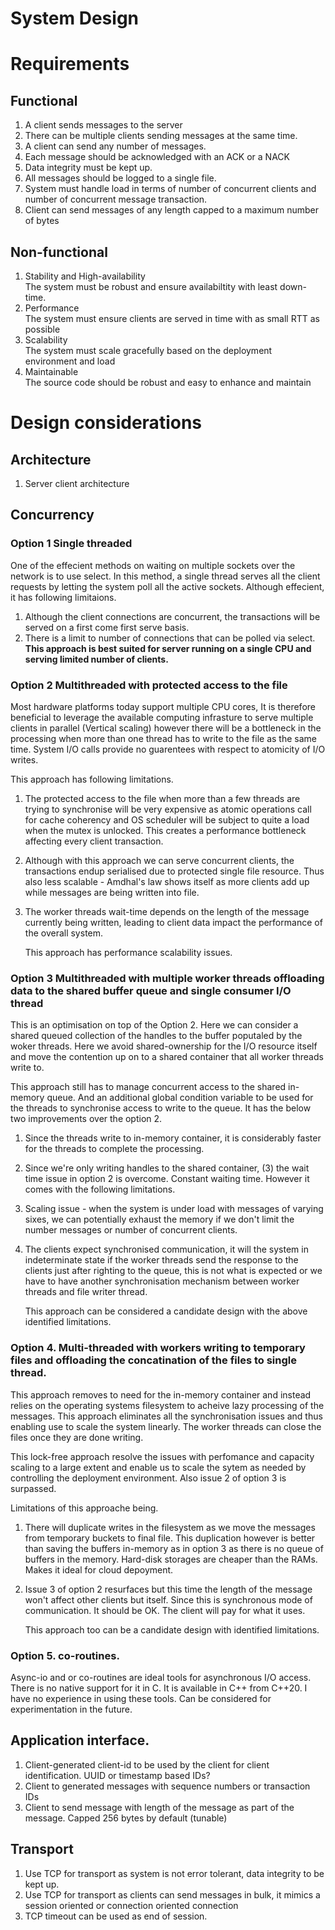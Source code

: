 # System Design  

# Requirements 

## Functional  
1. A client sends messages to the server  
2. There can be multiple clients sending messages at the same time.
3. A client can send any number of messages.
4. Each message should be acknowledged with an ACK or a NACK
5. Data integrity must be kept up.  
6. All messages should be logged to a single file. 
7. System must handle load in terms of number of concurrent clients and number of concurrent message transaction.
8. Client can send messages of any length capped to a maximum number of bytes

## Non-functional  
1. Stability and High-availability  
   The system must be robust and ensure availabiltity with least down-time.  
2. Performance  
   The system must ensure clients are served in time with as small RTT as possible
3. Scalability  
   The system must scale gracefully based on the deployment environment and load
4. Maintainable  
   The source code should be robust and easy to enhance and maintain

# Design considerations  
## Architecture  
1. Server client architecture  
## Concurrency  
### Option 1 Single threaded  
One of the effecient methods on waiting on multiple sockets over the network is to use select. In this method, a single thread serves all the client requests by letting the system poll all the active sockets. Although effecient, it has following limitaions.  
1. Although the client connections are concurrent, the transactions will be served on a first come first serve basis.  
2. There is a limit to number of connections that can be polled via select. 
<b>This approach is best suited for server running on a single CPU and serving limited number of clients.</b>

### Option 2 Multithreaded with protected access to the file  
Most hardware platforms today support multiple CPU cores, It is therefore beneficial to leverage the available computing infrasture to serve multiple clients in parallel (Vertical scaling) however there will be a bottleneck in the processing when more than one thread has to write to the file as the same time. System I/O calls provide no guarentees with respect to atomicity of I/O writes.    

This approach has following limitations.  
1. The protected access to the file when more than a few threads are trying to synchronise will be very expensive as atomic operations call for cache coherency and OS scheduler will be subject to quite a load when the mutex is unlocked. This creates a performance bottleneck affecting every client transaction.   
2. Although with this approach we can serve concurrent clients, the transactions endup serialised due to protected single file resource. Thus also less scalable - Amdhal's law shows itself as more clients add up while messages are being written into file.  
3. The worker threads wait-time depends on the length of the message currently being written, leading to client data impact the performance of the overall system.  

    This approach has performance scalability issues. 

### Option 3 Multithreaded with  multiple worker threads offloading data to the shared buffer queue and single consumer I/O thread 
This is an optimisation on top of the Option 2. Here we can consider a shared queued collection of the handles to the buffer poputaled by the woker threads. Here we avoid shared-ownership for the I/O resource itself and move the contention up on to a shared container that all worker threads write to.

This approach still has to manage concurrent access to the shared in-memory queue. And an additional global condition variable to be used for the threads to synchronise access to write to the queue. It has the below two improvements over the option 2.
1. Since the threads write to in-memory container, it is considerably faster for the threads to complete the processing.
2. Since we're only writing handles to the shared container, (3) the wait time issue in option 2 is overcome. Constant waiting time.
However it comes with the following limitations.
1. Scaling issue - when the system is under load with messages of varying sixes, we can potentially exhaust the memory if we don't limit the number messages or number of concurrent clients.
2. The clients expect synchronised communication, it will the system in indeterminate state if the worker threads send the response to the clients just after righting to the queue, this is not what is expected or we have to have another synchronisation mechanism between worker threads and file writer thread. 

    This approach can be considered a candidate design with the above identified limitations.  

### Option 4. Multi-threaded with workers writing to temporary files and offloading the concatination of the files to single thread.
This approach removes to need for the in-memory container and instead relies on the operating systems filesystem to acheive lazy processing of the messages. This approach eliminates all the synchronisation issues and thus enabling use to scale the system linearly. The worker threads can close the files once they are done writing.

This lock-free approach resolve the issues with perfomance and capacity scaling to a large extent and enable us to scale the sytem as needed by controlling the deployment environment. Also issue 2 of option 3 is surpassed.  

Limitations of this approache being.
1. There will duplicate writes in the filesystem as we move the messages from temporary buckets to final file. This duplication however is better than saving the buffers in-memory as in option 3 as there is no queue of buffers in the memory. Hard-disk storages are cheaper than the RAMs. Makes it ideal for cloud depoyment.

2. Issue 3 of option 2 resurfaces but this time the length of the message won't affect other clients but itself. Since this is synchronous mode of communication. It should be OK. The client will pay for what it uses.

    This approach too can be a candidate design with identified limitations.

### Option 5. co-routines.  
Async-io and or co-routines are ideal tools for asynchronous I/O access. There is no native support for it in C. It is available in C++ from C++20. I have no experience in using these tools. Can be considered for experimentation in the future. 

## Application interface.  
1. Client-generated client-id to be used by the client for client identification. UUID or timestamp based IDs?  
2. Client to generated messages with sequence numbers or transaction IDs  
3. Client to send message with length of the message as part of the message. Capped 256 bytes by default (tunable)   

## Transport
1. Use TCP for transport as system is not error tolerant, data integrity to be kept up.  
2. Use TCP for transport as clients can send messages in bulk, it mimics a session oriented or connection oriented connection  
3. TCP timeout can be used as end of session.

